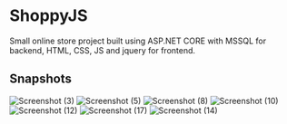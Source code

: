 ﻿# ShoppyJS
Small online store project built using ASP.NET CORE with MSSQL for backend, HTML, CSS, JS and jquery for frontend.

## Snapshots


![Screenshot (3)](https://user-images.githubusercontent.com/73353537/190131890-f8f48929-1435-4a12-b55e-0c0eda5143ed.png)
![Screenshot (5)](https://user-images.githubusercontent.com/73353537/190131925-481c378b-004f-4d1d-b281-6a5bcd89fbd5.png)
![Screenshot (8)](https://user-images.githubusercontent.com/73353537/190131962-5f7f961c-133f-471b-8f27-bd4420ba7f88.png)
![Screenshot (10)](https://user-images.githubusercontent.com/73353537/190132009-b73a621b-cbaa-4e33-be82-603f89948ae2.png)
![Screenshot (12)](https://user-images.githubusercontent.com/73353537/190132032-ff02d0e7-70fa-440e-a5df-a54602ace3d5.png)
![Screenshot (17)](https://user-images.githubusercontent.com/73353537/190132054-1e4056ea-00ca-457c-b6dc-d0d858093edf.png)
![Screenshot (14)](https://user-images.githubusercontent.com/73353537/190132103-fb0b2e5a-b579-459a-912d-942de5448230.png)
